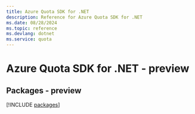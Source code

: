 ```yaml
---
title: Azure Quota SDK for .NET
description: Reference for Azure Quota SDK for .NET
ms.date: 08/28/2024
ms.topic: reference
ms.devlang: dotnet
ms.service: quota
---
```

# Azure Quota SDK for .NET - preview
## Packages - preview
[!INCLUDE [packages](quota-index.md)]